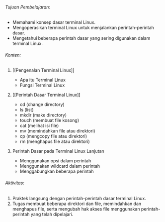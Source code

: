 ###### Tujuan Pembelajaran:
-   Memahami konsep dasar terminal Linux.
-   Mengoperasikan terminal Linux untuk menjalankan perintah-perintah dasar.
-   Mengetahui beberapa perintah dasar yang sering digunakan dalam terminal Linux.


###### Konten:
1.  [[Pengenalan Terminal Linux]]
	-   Apa itu Terminal Linux
	-   Fungsi Terminal Linux

2.  [[Perintah Dasar Terminal Linux]]
	-   cd (change directory)
	-   ls (list)
	-   mkdir (make directory)
	-   touch (membuat file kosong)
	-   cat (melihat isi file)
	-   mv (memindahkan file atau direktori)
	-   cp (mengcopy file atau direktori)
	-   rm (menghapus file atau direktori)

3.  Perintah Dasar pada Terminal Linux Lanjutan
	-   Menggunakan opsi dalam perintah
	-   Menggunakan wildcard dalam perintah
	-   Menggabungkan beberapa perintah

###### Aktivitas:

1.  Praktek langsung dengan perintah-perintah dasar terminal Linux.
2.  Tugas membuat beberapa direktori dan file, memindahkan dan menghapus file, serta mengubah hak akses file menggunakan perintah-perintah yang telah dipelajari.